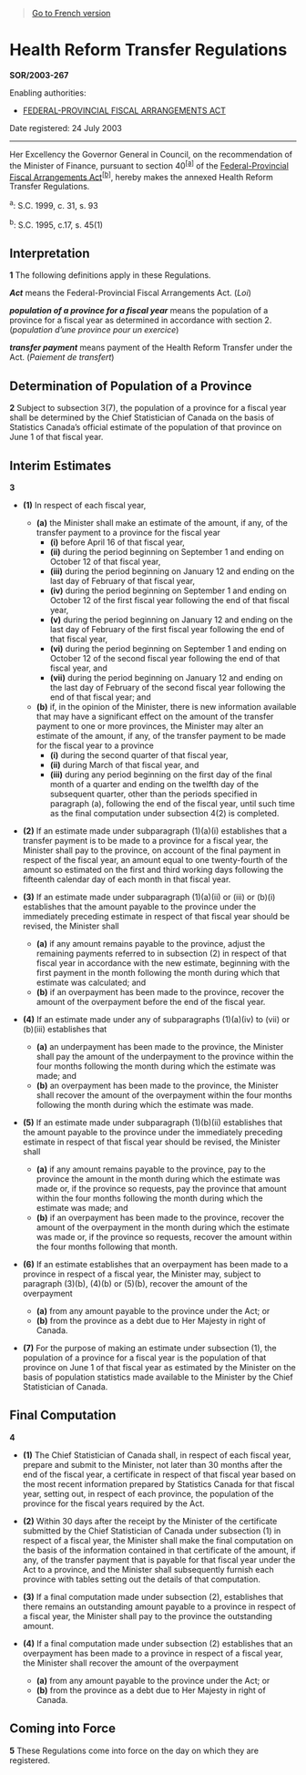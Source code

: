 > [Go to French version](/fr/Règlements/Décrets,%20ordonnances%20et%20règlements%20statutaires/2003/267.md)

# Health Reform Transfer Regulations

**SOR/2003-267**

Enabling authorities: 
- [FEDERAL-PROVINCIAL FISCAL ARRANGEMENTS ACT](/en/Acts/Statutes%20of%20Canada/1970/c.%20F-6.md)

Date registered: 24 July 2003

----------

Her Excellency the Governor General in Council, on the recommendation of the Minister of Finance, pursuant to section 40<sup><a href='#fn_SOR-2003-267_e_hq_5804'>[a]</a></sup> of the [Federal-Provincial Fiscal Arrangements Act](/en/Acts/Statutes%20of%20Canada/1970/c.%20F-6.md)<sup><a href='#fn_SOR-2003-267_e_hq_5805'>[b]</a></sup>, hereby makes the annexed Health Reform Transfer Regulations.

<a name='fn_SOR-2003-267_e_hq_5804'><sup>a</sup></a>: S.C. 1999, c. 31, s. 93<br />

<a name='fn_SOR-2003-267_e_hq_5805'><sup>b</sup></a>: S.C. 1995, c.17, s. 45(1)<br />




## Interpretation


**1** The following definitions apply in these Regulations.

***Act*** means the Federal-Provincial Fiscal Arrangements Act. (*Loi*)

***population of a province for a fiscal year*** means the population of a province for a fiscal year as determined in accordance with section 2. (*population d’une province pour un exercice*)

***transfer payment*** means payment of the Health Reform Transfer under the Act. (*Paiement de transfert*)




## Determination of Population of a Province


**2** Subject to subsection 3(7), the population of a province for a fiscal year shall be determined by the Chief Statistician of Canada on the basis of Statistics Canada’s official estimate of the population of that province on June 1 of that fiscal year.




## Interim Estimates


**3** 

- **(1)** In respect of each fiscal year,
	- **(a)** the Minister shall make an estimate of the amount, if any, of the transfer payment to a province for the fiscal year
		- **(i)** before April 16 of that fiscal year,
		- **(ii)** during the period beginning on September 1 and ending on October 12 of that fiscal year,
		- **(iii)** during the period beginning on January 12 and ending on the last day of February of that fiscal year,
		- **(iv)** during the period beginning on September 1 and ending on October 12 of the first fiscal year following the end of that fiscal year,
		- **(v)** during the period beginning on January 12 and ending on the last day of February of the first fiscal year following the end of that fiscal year,
		- **(vi)** during the period beginning on September 1 and ending on October 12 of the second fiscal year following the end of that fiscal year, and
		- **(vii)** during the period beginning on January 12 and ending on the last day of February of the second fiscal year following the end of that fiscal year; and
	- **(b)** if, in the opinion of the Minister, there is new information available that may have a significant effect on the amount of the transfer payment to one or more provinces, the Minister may alter an estimate of the amount, if any, of the transfer payment to be made for the fiscal year to a province
		- **(i)** during the second quarter of that fiscal year,
		- **(ii)** during March of that fiscal year, and
		- **(iii)** during any period beginning on the first day of the final month of a quarter and ending on the twelfth day of the subsequent quarter, other than the periods specified in paragraph (a), following the end of the fiscal year, until such time as the final computation under subsection 4(2) is completed.

- **(2)** If an estimate made under subparagraph (1)(a)(i) establishes that a transfer payment is to be made to a province for a fiscal year, the Minister shall pay to the province, on account of the final payment in respect of the fiscal year, an amount equal to one twenty-fourth of the amount so estimated on the first and third working days following the fifteenth calendar day of each month in that fiscal year.

- **(3)** If an estimate made under subparagraph (1)(a)(ii) or (iii) or (b)(i) establishes that the amount payable to the province under the immediately preceding estimate in respect of that fiscal year should be revised, the Minister shall
	- **(a)** if any amount remains payable to the province, adjust the remaining payments referred to in subsection (2) in respect of that fiscal year in accordance with the new estimate, beginning with the first payment in the month following the month during which that estimate was calculated; and
	- **(b)** if an overpayment has been made to the province, recover the amount of the overpayment before the end of the fiscal year.

- **(4)** If an estimate made under any of subparagraphs (1)(a)(iv) to (vii) or (b)(iii) establishes that
	- **(a)** an underpayment has been made to the province, the Minister shall pay the amount of the underpayment to the province within the four months following the month during which the estimate was made; and
	- **(b)** an overpayment has been made to the province, the Minister shall recover the amount of the overpayment within the four months following the month during which the estimate was made.

- **(5)** If an estimate made under subparagraph (1)(b)(ii) establishes that the amount payable to the province under the immediately preceding estimate in respect of that fiscal year should be revised, the Minister shall
	- **(a)** if any amount remains payable to the province, pay to the province the amount in the month during which the estimate was made or, if the province so requests, pay the province that amount within the four months following the month during which the estimate was made; and
	- **(b)** if an overpayment has been made to the province, recover the amount of the overpayment in the month during which the estimate was made or, if the province so requests, recover the amount within the four months following that month.

- **(6)** If an estimate establishes that an overpayment has been made to a province in respect of a fiscal year, the Minister may, subject to paragraph (3)(b), (4)(b) or (5)(b), recover the amount of the overpayment
	- **(a)** from any amount payable to the province under the Act; or
	- **(b)** from the province as a debt due to Her Majesty in right of Canada.

- **(7)** For the purpose of making an estimate under subsection (1), the population of a province for a fiscal year is the population of that province on June 1 of that fiscal year as estimated by the Minister on the basis of population statistics made available to the Minister by the Chief Statistician of Canada.




## Final Computation


**4** 

- **(1)** The Chief Statistician of Canada shall, in respect of each fiscal year, prepare and submit to the Minister, not later than 30 months after the end of the fiscal year, a certificate in respect of that fiscal year based on the most recent information prepared by Statistics Canada for that fiscal year, setting out, in respect of each province, the population of the province for the fiscal years required by the Act.

- **(2)** Within 30 days after the receipt by the Minister of the certificate submitted by the Chief Statistician of Canada under subsection (1) in respect of a fiscal year, the Minister shall make the final computation on the basis of the information contained in that certificate of the amount, if any, of the transfer payment that is payable for that fiscal year under the Act to a province, and the Minister shall subsequently furnish each province with tables setting out the details of that computation.

- **(3)** If a final computation made under subsection (2), establishes that there remains an outstanding amount payable to a province in respect of a fiscal year, the Minister shall pay to the province the outstanding amount.

- **(4)** If a final computation made under subsection (2) establishes that an overpayment has been made to a province in respect of a fiscal year, the Minister shall recover the amount of the overpayment
	- **(a)** from any amount payable to the province under the Act; or
	- **(b)** from the province as a debt due to Her Majesty in right of Canada.




## Coming into Force


**5** These Regulations come into force on the day on which they are registered.


